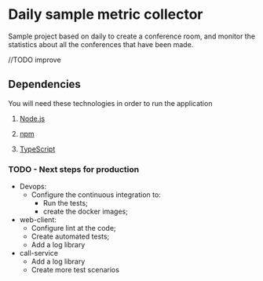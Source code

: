 # Daily sample metric collector

Sample project based on daily to create a conference room, and monitor the statistics about all the conferences that have been made.

//TODO improve

## Dependencies

You will need these technologies in order to run the application

1. [Node.js](https://nodejs.org/en/download/)

2. [npm](http://npmjs.com)

3. [TypeScript](https://www.typescriptlang.org)


### TODO - Next steps for production
- Devops:
  - Configure the continuous integration to:
    - Run the tests;
    - create the docker images;
- web-client:
  - Configure lint at the code;
  - Create automated tests;
  - Add a log library
- call-service
  - Add a log library
  - Create more test scenarios